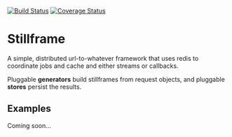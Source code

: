 [![Build Status](https://travis-ci.org/the-control-group/stillframe.svg?branch=master)](https://travis-ci.org/the-control-group/stillframe)
[![Coverage Status](https://coveralls.io/repos/the-control-group/stillframe/badge.svg?branch=master&service=github)](https://coveralls.io/github/the-control-group/stillframe?branch=master)

Stillframe
==========
A simple, distributed url-to-whatever framework that uses redis to coordinate jobs and cache and either streams or callbacks.

Pluggable **generators** build stillframes from request objects, and pluggable **stores** persist the results.


Examples
--------
Coming soon...
